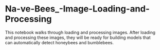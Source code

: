 # Na-ve-Bees_-Image-Loading-and-Processing
This notebook walks through loading and processing images. After loading and processing these images, they will be ready for building models that can automatically detect honeybees and bumblebees.
